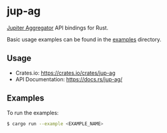 # jup-ag
[Jupiter Aggregator](https://jup.ag/) API bindings for Rust.

Basic usage examples can be found in the [examples](examples) directory.

## Usage
* Crates.io: https://crates.io/crates/jup-ag
* API Documentation: https://docs.rs/jup-ag/

## Examples

To run the examples:
```sh
$ cargo run --example <EXAMPLE_NAME>
```
